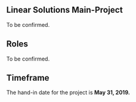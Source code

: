 ## Linear Solutions Main-Project
To be confirmed.

## Roles
To be confirmed.

## Timeframe
The hand-in date for the project is **May 31, 2019.**
